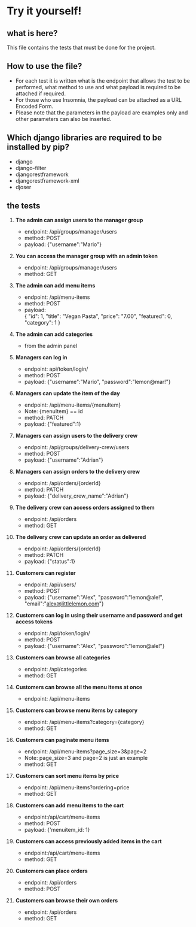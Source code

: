 # Try it yourself! #
## what is here? ##  
This file contains the tests that must be done for the project.  
## How to use the file? ##  
- For each test it is written what is the endpoint that allows the test to be performed, what method to use and what payload is required to be attached if required.  
- For those who use Insomnia, the payload can be attached as a URL Encoded Form.  
- Please note that the parameters in the payload are examples only and other parameters can also be inserted.  

## Which django libraries are required to be installed by pip? ##  
- django  
- django-filter  
- djangorestframework  
- djangorestframework-xml  
- djoser  

## the tests ##
1. **The admin can assign users to the manager group**  
   - endpoint: /api/groups/manager/users  
   - method: POST  
   - payload: {"username":"Mario"}

2. **You can access the manager group with an admin token**  
   - endpoint: /api/groups/manager/users  
   - method: GET

3. **The admin can add menu items**  
   - endpoint: /api/menu-items  
   - method: POST  
   - payload:  
     {
         "id": 1,
         "title": "Vegan Pasta",
         "price": "7.00",
         "featured": 0,
         "category": 1
     }

4. **The admin can add categories**  
   - from the admin panel

5. **Managers can log in**  
   - endpoint: api/token/login/  
   - method: POST  
   - payload: {"username":"Mario", "password":"lemon@mar!"}

6. **Managers can update the item of the day**  
   - endpoint: /api/menu-items/{menuItem}  
   - Note: {menuItem} == id  
   - method: PATCH  
   - payload: {"featured":1}

7. **Managers can assign users to the delivery crew**  
   - endpoint: /api/groups/delivery-crew/users  
   - method: POST  
   - payload: {"username":"Adrian"}

8. **Managers can assign orders to the delivery crew**  
   - endpoint: /api/orders/{orderId}  
   - method: PATCH  
   - payload: {"delivery_crew_name":"Adrian"}

9. **The delivery crew can access orders assigned to them**  
   - endpoint: /api/orders  
   - method: GET

10. **The delivery crew can update an order as delivered**  
    - endpoint: /api/orders/{orderId}  
    - method: PATCH  
    - payload: {"status":1}

11. **Customers can register**  
    - endpoint: /api/users/  
    - method: POST  
    - payload: {"username":"Alex", "password":"lemon@ale!", "email":"alex@littlelemon.com"}

12. **Customers can log in using their username and password and get access tokens**  
    - endpoint: /api/token/login/  
    - method: POST  
    - payload: {"username":"Alex", "password":"lemon@ale!"}

13. **Customers can browse all categories**  
    - endpoint: /api/categories  
    - method: GET

14. **Customers can browse all the menu items at once**  
    - endpoint: /api/menu-items

15. **Customers can browse menu items by category**  
    - endpoint: /api/menu-items?category={category}  
    - method: GET

16. **Customers can paginate menu items**  
    - endpoint: /api/menu-items?page_size=3&page=2  
    - Note: page_size=3 and page=2 is just an example  
    - method: GET

17. **Customers can sort menu items by price**  
    - endpoint: /api/menu-items?ordering=price  
    - method: GET

18. **Customers can add menu items to the cart**  
    - endpoint:/api/cart/menu-items  
    - method: POST  
    - payload: {'menuitem_id: 1}

19. **Customers can access previously added items in the cart**  
    - endpoint:/api/cart/menu-items  
    - method: GET

20. **Customers can place orders**  
    - endpoint: /api/orders  
    - method: POST

21. **Customers can browse their own orders**  
    - endpoint: /api/orders  
    - method: GET
